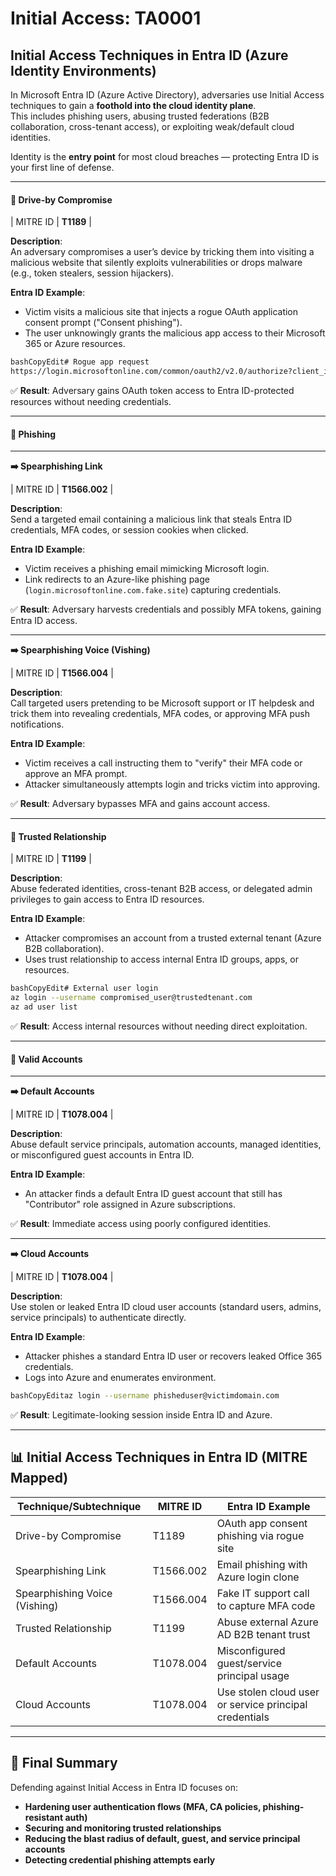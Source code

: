 # Initial Access: TA0001

## **Initial Access Techniques in Entra ID (Azure Identity Environments)**

In Microsoft Entra ID (Azure Active Directory), adversaries use Initial Access techniques to gain a **foothold into the cloud identity plane**.\
This includes phishing users, abusing trusted federations (B2B collaboration, cross-tenant access), or exploiting weak/default cloud identities.

Identity is the **entry point** for most cloud breaches — protecting Entra ID is your first line of defense.

***

#### 🎯 Drive-by Compromise

\| MITRE ID | **T1189** |

**Description**:\
An adversary compromises a user’s device by tricking them into visiting a malicious website that silently exploits vulnerabilities or drops malware (e.g., token stealers, session hijackers).

**Entra ID Example**:

* Victim visits a malicious site that injects a rogue OAuth application consent prompt ("Consent phishing").
* The user unknowingly grants the malicious app access to their Microsoft 365 or Azure resources.

```bash
bashCopyEdit# Rogue app request
https://login.microsoftonline.com/common/oauth2/v2.0/authorize?client_id=<malicious-app-id>&response_type=code&scope=openid+profile+user.read+mail.read
```

✅ **Result**: Adversary gains OAuth token access to Entra ID-protected resources without needing credentials.

***

#### 🎣 Phishing

***

**➡️ Spearphishing Link**

\| MITRE ID | **T1566.002** |

**Description**:\
Send a targeted email containing a malicious link that steals Entra ID credentials, MFA codes, or session cookies when clicked.

**Entra ID Example**:

* Victim receives a phishing email mimicking Microsoft login.
* Link redirects to an Azure-like phishing page (`login.microsoftonline.com.fake.site`) capturing credentials.

✅ **Result**: Adversary harvests credentials and possibly MFA tokens, gaining Entra ID access.

***

**➡️ Spearphishing Voice (Vishing)**

\| MITRE ID | **T1566.004** |

**Description**:\
Call targeted users pretending to be Microsoft support or IT helpdesk and trick them into revealing credentials, MFA codes, or approving MFA push notifications.

**Entra ID Example**:

* Victim receives a call instructing them to "verify" their MFA code or approve an MFA prompt.
* Attacker simultaneously attempts login and tricks victim into approving.

✅ **Result**: Adversary bypasses MFA and gains account access.

***

#### 🔗 Trusted Relationship

\| MITRE ID | **T1199** |

**Description**:\
Abuse federated identities, cross-tenant B2B access, or delegated admin privileges to gain access to Entra ID resources.

**Entra ID Example**:

* Attacker compromises an account from a trusted external tenant (Azure B2B collaboration).
* Uses trust relationship to access internal Entra ID groups, apps, or resources.

```bash
bashCopyEdit# External user login
az login --username compromised_user@trustedtenant.com
az ad user list
```

✅ **Result**: Access internal resources without needing direct exploitation.

***

#### 👤 Valid Accounts

***

**➡️ Default Accounts**

\| MITRE ID | **T1078.004** |

**Description**:\
Abuse default service principals, automation accounts, managed identities, or misconfigured guest accounts in Entra ID.

**Entra ID Example**:

* An attacker finds a default Entra ID guest account that still has "Contributor" role assigned in Azure subscriptions.

✅ **Result**: Immediate access using poorly configured identities.

***

**➡️ Cloud Accounts**

\| MITRE ID | **T1078.004** |

**Description**:\
Use stolen or leaked Entra ID cloud user accounts (standard users, admins, service principals) to authenticate directly.

**Entra ID Example**:

* Attacker phishes a standard Entra ID user or recovers leaked Office 365 credentials.
* Logs into Azure and enumerates environment.

```bash
bashCopyEditaz login --username phisheduser@victimdomain.com
```

✅ **Result**: Legitimate-looking session inside Entra ID and Azure.

***

## 📊 **Initial Access Techniques in Entra ID (MITRE Mapped)**

| Technique/Subtechnique        | MITRE ID  | Entra ID Example                                       |
| ----------------------------- | --------- | ------------------------------------------------------ |
| Drive-by Compromise           | T1189     | OAuth app consent phishing via rogue site              |
| Spearphishing Link            | T1566.002 | Email phishing with Azure login clone                  |
| Spearphishing Voice (Vishing) | T1566.004 | Fake IT support call to capture MFA code               |
| Trusted Relationship          | T1199     | Abuse external Azure AD B2B tenant trust               |
| Default Accounts              | T1078.004 | Misconfigured guest/service principal usage            |
| Cloud Accounts                | T1078.004 | Use stolen cloud user or service principal credentials |

***

## 🎯 Final Summary

Defending against Initial Access in Entra ID focuses on:

* **Hardening user authentication flows (MFA, CA policies, phishing-resistant auth)**
* **Securing and monitoring trusted relationships**
* **Reducing the blast radius of default, guest, and service principal accounts**
* **Detecting credential phishing attempts early**

###

